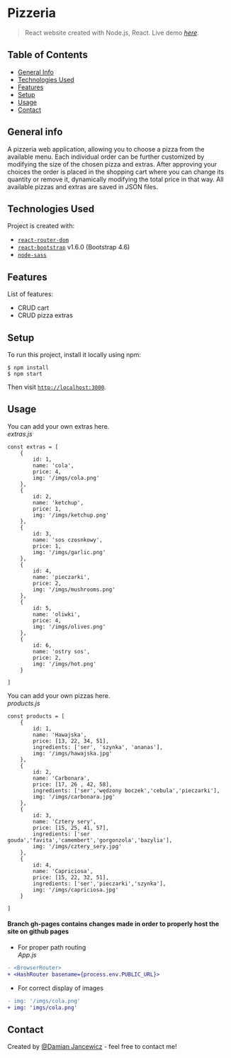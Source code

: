 # Pizzeria
> React website created with Node.js, React.
> Live demo [_here_](http://dilejt.github.io/pizzeria).

## Table of Contents
* [General Info](#general-information)
* [Technologies Used](#technologies-used)
* [Features](#features)
* [Setup](#setup)
* [Usage](#usage)
* [Contact](#contact)

## General info
A pizzeria web application, allowing you to choose a pizza from the available menu. Each individual order can be further customized by modifying the size of the chosen pizza and extras. After approving your choices the order is placed in the shopping cart where you can change its quantity or remove it, dynamically modifying the total price in that way. All available pizzas and extras are saved in JSON files.
	
## Technologies Used
Project is created with:
* [`react-router-dom`](https://www.npmjs.com/package/react-router-dom)
* [`react-bootstrap`](https://www.npmjs.com/package/react-bootstrap) v1.6.0 (Bootstrap 4.6)
* [`node-sass`](https://www.npmjs.com/package/node-sass)


## Features
List of features:
- CRUD cart
- CRUD pizza extras

	
## Setup
To run this project, install it locally using npm:

```
$ npm install
$ npm start
```

Then visit [`http://localhost:3000`](http://localhost:3000).


## Usage
You can add your own extras here.<br />
*extras.js*
```
const extras = [
    {
        id: 1,
        name: 'cola',
        price: 4,
        img: '/imgs/cola.png'
    },
    {
        id: 2,
        name: 'ketchup',
        price: 1,
        img: '/imgs/ketchup.png'
    },
    {
        id: 3,
        name: 'sos czosnkowy',
        price: 1,
        img: '/imgs/garlic.png'
    },
    {
        id: 4,
        name: 'pieczarki',
        price: 2,
        img: '/imgs/mushrooms.png'
    },
    {
        id: 5,
        name: 'oliwki',
        price: 4,
        img: '/imgs/olives.png'
    },
    {
        id: 6,
        name: 'ostry sos',
        price: 2,
        img: '/imgs/hot.png'
    }

]
```

You can add your own pizzas here.<br />
*products.js*
```
const products = [
    {
        id: 1,
        name: 'Hawajska',
        price: [13, 22, 34, 51],
        ingredients: ['ser', 'szynka', 'ananas'],
        img: '/imgs/hawajska.jpg'
    },
    {
        id: 2,
        name: 'Carbonara',
        price: [17, 26 , 42, 58],
        ingredients: ['ser','wędzony boczek','cebula','pieczarki'],
        img: '/imgs/carbonara.jpg'
    },
    {
        id: 3,
        name: 'Cztery sery',
        price: [15, 25, 41, 57],
        ingredients: ['ser gouda','favita','camembert','gorgonzola','bazylia'],
        img: '/imgs/cztery_sery.jpg'
    },
    {
        id: 4,
        name: 'Capriciosa',
        price: [15, 22, 32, 51],
        ingredients: ['ser','pieczarki','szynka'],
        img: '/imgs/capriciosa.jpg'
    }

]
```

#### Branch gh-pages contains changes made in order to properly host the site on github pages
- For proper path routing
<br />*App.js*
```diff
- <BrowserRouter>
+ <HashRouter basename={process.env.PUBLIC_URL}>
```

- For correct display of images
```diff
- img: '/imgs/cola.png'
+ img: 'imgs/cola.png'
```

## Contact
Created by [@Damian Jancewicz](https://www.linkedin.com/in/damian-jancewicz/) - feel free to contact me!
